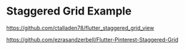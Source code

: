# Staggered Grid Example 

 https://github.com/ctalladen78/flutter_staggered_grid_view

 https://github.com/ezrasandzerbell/Flutter-Pinterest-Staggered-Grid

